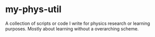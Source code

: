 # my-phys-util
A collection of scripts or code I write for physics research or learning purposes. Mostly about learning without a overarching scheme.
